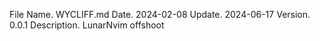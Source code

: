 File Name.           WYCLIFF.md
Date.                2024-02-08
Update.              2024-06-17
Version.             0.0.1
Description.         LunarNvim offshoot



